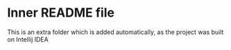 # Inner README file
This is an extra folder which is added automatically, as the project was built on Intellij IDEA
